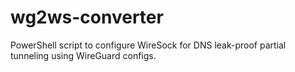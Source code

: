 # wg2ws-converter
PowerShell script to configure WireSock for DNS leak-proof partial tunneling using WireGuard configs.
